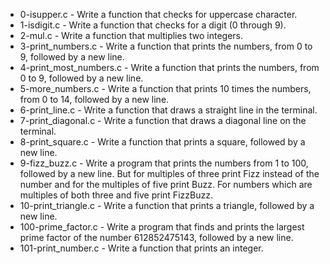 <ul>
<li>0-isupper.c - Write a function that checks for uppercase character.</li>
<li>1-isdigit.c - Write a function that checks for a digit (0 through 9).</li>
<li>2-mul.c - Write a function that multiplies two integers.</li>
<li>3-print_numbers.c - Write a function that prints the numbers, from 0 to 9, followed by a new line.</li>
<li>4-print_most_numbers.c - Write a function that prints the numbers, from 0 to 9, followed by a new line.</li>
<li>5-more_numbers.c - Write a function that prints 10 times the numbers, from 0 to 14, followed by a new line.</li>
<li>6-print_line.c - Write a function that draws a straight line in the terminal.</li>
<li>7-print_diagonal.c - Write a function that draws a diagonal line on the terminal.</li>
<li>8-print_square.c - Write a function that prints a square, followed by a new line.</li>
<li>9-fizz_buzz.c - Write a program that prints the numbers from 1 to 100, followed by a new line. But for multiples of three print Fizz instead of the number and for the multiples of five print Buzz. For numbers which are multiples of both three and five print FizzBuzz.</li>
<li>10-print_triangle.c - Write a function that prints a triangle, followed by a new line.</li>
<li>100-prime_factor.c - Write a program that finds and prints the largest prime factor of the number 612852475143, followed by a new line.</li>
<li>101-print_number.c - Write a function that prints an integer.</li>
</ul>
